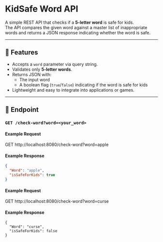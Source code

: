 # KidSafe Word API

A simple REST API that checks if a **5-letter word** is safe for kids.  
The API compares the given word against a master list of inappropriate words and returns a JSON response indicating whether the word is safe.

---

## 🚀 Features
- Accepts a `word` parameter via query string.
- Validates only **5-letter words**.
- Returns JSON with:
  - The input word
  - A boolean flag (`true`/`false`) indicating if the word is safe for kids
- Lightweight and easy to integrate into applications or games.

---

## 📡 Endpoint

### `GET /check-word?word=<your_word>`

#### Example Request
GET http://localhost:8080/check-word?word=apple
#### Example Response
```json
{
  "Word": "apple",
  "isSafeForKids": true
}
```
#### Example Request
GET http://localhost:8080/check-word?word=curse
#### Example Response
```
{
  "Word": "curse",
  "isSafeForKids": false
}
```
